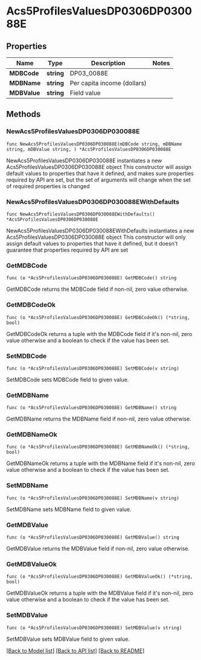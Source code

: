# Acs5ProfilesValuesDP0306DP030088E

## Properties

Name | Type | Description | Notes
------------ | ------------- | ------------- | -------------
**MDBCode** | **string** | DP03_0088E | 
**MDBName** | **string** | Per capita income (dollars) | 
**MDBValue** | **string** | Field value | 

## Methods

### NewAcs5ProfilesValuesDP0306DP030088E

`func NewAcs5ProfilesValuesDP0306DP030088E(mDBCode string, mDBName string, mDBValue string, ) *Acs5ProfilesValuesDP0306DP030088E`

NewAcs5ProfilesValuesDP0306DP030088E instantiates a new Acs5ProfilesValuesDP0306DP030088E object
This constructor will assign default values to properties that have it defined,
and makes sure properties required by API are set, but the set of arguments
will change when the set of required properties is changed

### NewAcs5ProfilesValuesDP0306DP030088EWithDefaults

`func NewAcs5ProfilesValuesDP0306DP030088EWithDefaults() *Acs5ProfilesValuesDP0306DP030088E`

NewAcs5ProfilesValuesDP0306DP030088EWithDefaults instantiates a new Acs5ProfilesValuesDP0306DP030088E object
This constructor will only assign default values to properties that have it defined,
but it doesn't guarantee that properties required by API are set

### GetMDBCode

`func (o *Acs5ProfilesValuesDP0306DP030088E) GetMDBCode() string`

GetMDBCode returns the MDBCode field if non-nil, zero value otherwise.

### GetMDBCodeOk

`func (o *Acs5ProfilesValuesDP0306DP030088E) GetMDBCodeOk() (*string, bool)`

GetMDBCodeOk returns a tuple with the MDBCode field if it's non-nil, zero value otherwise
and a boolean to check if the value has been set.

### SetMDBCode

`func (o *Acs5ProfilesValuesDP0306DP030088E) SetMDBCode(v string)`

SetMDBCode sets MDBCode field to given value.


### GetMDBName

`func (o *Acs5ProfilesValuesDP0306DP030088E) GetMDBName() string`

GetMDBName returns the MDBName field if non-nil, zero value otherwise.

### GetMDBNameOk

`func (o *Acs5ProfilesValuesDP0306DP030088E) GetMDBNameOk() (*string, bool)`

GetMDBNameOk returns a tuple with the MDBName field if it's non-nil, zero value otherwise
and a boolean to check if the value has been set.

### SetMDBName

`func (o *Acs5ProfilesValuesDP0306DP030088E) SetMDBName(v string)`

SetMDBName sets MDBName field to given value.


### GetMDBValue

`func (o *Acs5ProfilesValuesDP0306DP030088E) GetMDBValue() string`

GetMDBValue returns the MDBValue field if non-nil, zero value otherwise.

### GetMDBValueOk

`func (o *Acs5ProfilesValuesDP0306DP030088E) GetMDBValueOk() (*string, bool)`

GetMDBValueOk returns a tuple with the MDBValue field if it's non-nil, zero value otherwise
and a boolean to check if the value has been set.

### SetMDBValue

`func (o *Acs5ProfilesValuesDP0306DP030088E) SetMDBValue(v string)`

SetMDBValue sets MDBValue field to given value.



[[Back to Model list]](../README.md#documentation-for-models) [[Back to API list]](../README.md#documentation-for-api-endpoints) [[Back to README]](../README.md)


